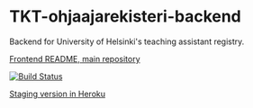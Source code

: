 # TKT-ohjaajarekisteri-backend

Backend for University of Helsinki's teaching assistant registry.

[Frontend README, main repository](https://github.com/TKT-ohjaajarekisteri/TKT-ohjaajarekisteri-front)

[![Build Status](https://travis-ci.org/TKT-ohjaajarekisteri/TKT-ohjaajarekisteri-back.svg?branch=master)](https://travis-ci.org/TKT-ohjaajarekisteri/TKT-ohjaajarekisteri-back)

[Staging version in Heroku](https://tkt-ohjaajarekisteri-back.herokuapp.com/)



